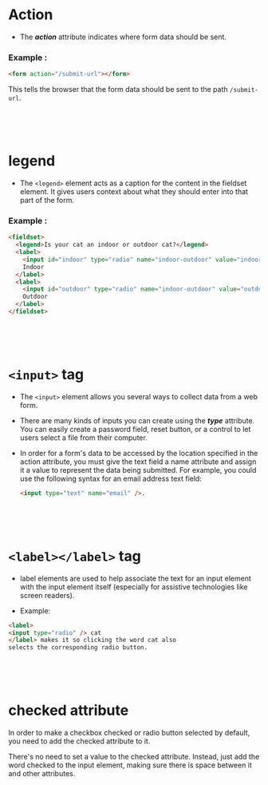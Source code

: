 # Action

- The **_action_** attribute indicates where form data should be sent.

### Example :

```HTML
<form action="/submit-url"></form>
```

This tells the browser that the form data should be sent to the path `/submit-url`.

&nbsp;

&nbsp;

# legend

- The `<legend>` element acts as a caption for the content in the fieldset element. It gives users context about what they should enter into that part of the form.

### Example :

```html
<fieldset>
  <legend>Is your cat an indoor or outdoor cat?</legend>
  <label>
    <input id="indoor" type="radio" name="indoor-outdoor" value="indoor" />
    Indoor
  </label>
  <label>
    <input id="outdoor" type="radio" name="indoor-outdoor" value="outdoor" />
    Outdoor
  </label>
</fieldset>
```

&nbsp;

&nbsp;

# `<input>` tag

- The `<input>` element allows you several ways to collect data from a web form.

- There are many kinds of inputs you can create using the **_type_** attribute. You can easily create a password field, reset button, or a control to let users select a file from their computer.

- In order for a form's data to be accessed by the location specified in the action attribute, you must give the text field a name attribute and assign it a value to represent the data being submitted. For example, you could use the following syntax for an email address text field:

  ```html
  <input type="text" name="email" />.
  ```

&nbsp;

&nbsp;

# `<label></label>` tag

- label elements are used to help associate the text for an input element with the input element itself (especially for assistive technologies like screen readers).

- Example:

```md
<label>
<input type="radio" /> cat
</label> makes it so clicking the word cat also
selects the corresponding radio button.
```

&nbsp;

&nbsp;

# checked attribute

In order to make a checkbox checked or radio button selected by default, you need to add the checked attribute to it.

There's no need to set a value to the checked attribute. Instead, just add the word checked to the input element, making sure there is space between it and other attributes.
